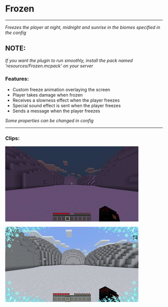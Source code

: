 # Frozen
---
_Freezes the player at night, midnight and sunrise in the biomes specified in the config_

## NOTE:
_If you want the plugin to run smoothly, install the pack named 'resources/Frozen.mcpack' on your server_

### Features:
* Custom freeze animation overlaying the screen
* Player takes damage when frozen
* Receives a slowness effect when the player freezes
* Special sound effect is sent when the player freezes 
* Sends a message when the player freezes  
  
_Some properties can be changed in config_  

---

### Clips:
![Freeze](./images/freeze.gif "GitHub")

![Freeze Cancel](./images/freeze-cancel.gif "GitHub")
